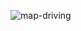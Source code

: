 ![map-driving](https://user-images.githubusercontent.com/59951097/91653751-0dab0980-ea69-11ea-98ee-0aaaf833e1d5.PNG)
